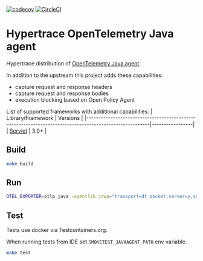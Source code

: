 [![codecov](https://codecov.io/gh/Traceableai/opentelemetry-javaagent/branch/main/graph/badge.svg?token=MM5BVNGPKE)](https://codecov.io/gh/Traceableai/opentelemetry-javaagent)
[![CircleCI](https://circleci.com/gh/Traceableai/opentelemetry-javaagent.svg?style=svg)](https://circleci.com/gh/Traceableai/opentelemetry-javaagent)

# Hypertrace OpenTelemetry Java agent

Hypertrace distribution of [OpenTelemetry Java agent](https://github.com/open-telemetry/opentelemetry-java-instrumentation).

In addition to the upstream this project adds these capabilities:
* capture request and response headers
* capture request and response bodies
* execution blocking based on Open Policy Agent

List of supported frameworks with additional capabilities:
| Library/Framework                                                                                      | Versions        |
|--------------------------------------------------------------------------------------------------------|-----------------|
| [Servlet](https://javaee.github.io/javaee-spec/javadocs/javax/servlet/package-summary.html)            | 3.0+            |


## Build

```bash
make build
```

## Run

```bash
OTEL_EXPORTER=otlp java -agentlib:jdwp="transport=dt_socket,server=y,suspend=n,address=5000" -javaagent:${HOME}/projects/hypertrace/opentelemetry-java-agent/javaagent/build/libs/hypertrace-agent-0.0.1-all.jar -jar app.jar
```

## Test

Tests use docker via Testcontainers.org.

When running tests from IDE set `SMOKETEST_JAVAAGENT_PATH` env variable.

```bash
make test
```
